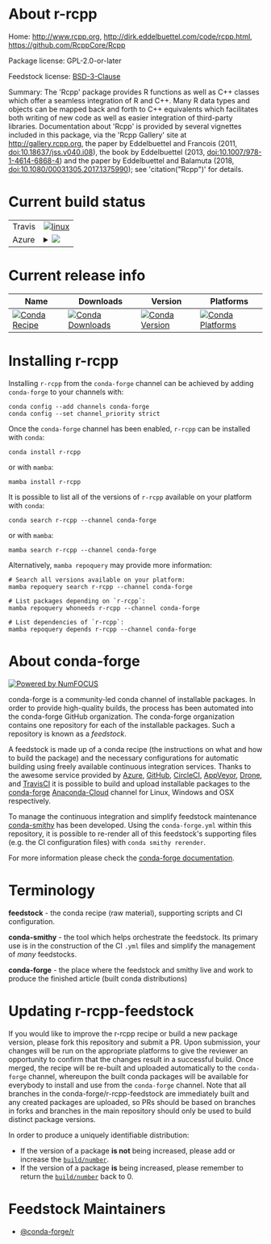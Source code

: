 About r-rcpp
============

Home: http://www.rcpp.org, http://dirk.eddelbuettel.com/code/rcpp.html, https://github.com/RcppCore/Rcpp

Package license: GPL-2.0-or-later

Feedstock license: [BSD-3-Clause](https://github.com/conda-forge/r-rcpp-feedstock/blob/main/LICENSE.txt)

Summary: The 'Rcpp' package provides R functions as well as C++ classes which offer a seamless integration of R and C++. Many R data types and objects can be mapped back and forth to C++ equivalents which facilitates both writing of new code as well as easier integration of third-party libraries. Documentation about 'Rcpp' is provided by several vignettes included in this package, via the 'Rcpp Gallery' site at <http://gallery.rcpp.org>, the paper by Eddelbuettel and Francois (2011, <doi:10.18637/jss.v040.i08>), the book by Eddelbuettel (2013, <doi:10.1007/978-1-4614-6868-4>) and the paper by Eddelbuettel and Balamuta (2018, <doi:10.1080/00031305.2017.1375990>); see 'citation("Rcpp")' for details.

Current build status
====================


<table><tr>
    <td>Travis</td>
    <td>
      <a href="https://app.travis-ci.com/conda-forge/r-rcpp-feedstock">
        <img alt="linux" src="https://img.shields.io/travis/com/conda-forge/r-rcpp-feedstock/main.svg?label=Linux">
      </a>
    </td>
  </tr>
    
  <tr>
    <td>Azure</td>
    <td>
      <details>
        <summary>
          <a href="https://dev.azure.com/conda-forge/feedstock-builds/_build/latest?definitionId=1516&branchName=main">
            <img src="https://dev.azure.com/conda-forge/feedstock-builds/_apis/build/status/r-rcpp-feedstock?branchName=main">
          </a>
        </summary>
        <table>
          <thead><tr><th>Variant</th><th>Status</th></tr></thead>
          <tbody><tr>
              <td>linux_64_r_base4.0</td>
              <td>
                <a href="https://dev.azure.com/conda-forge/feedstock-builds/_build/latest?definitionId=1516&branchName=main">
                  <img src="https://dev.azure.com/conda-forge/feedstock-builds/_apis/build/status/r-rcpp-feedstock?branchName=main&jobName=linux&configuration=linux_64_r_base4.0" alt="variant">
                </a>
              </td>
            </tr><tr>
              <td>linux_64_r_base4.1</td>
              <td>
                <a href="https://dev.azure.com/conda-forge/feedstock-builds/_build/latest?definitionId=1516&branchName=main">
                  <img src="https://dev.azure.com/conda-forge/feedstock-builds/_apis/build/status/r-rcpp-feedstock?branchName=main&jobName=linux&configuration=linux_64_r_base4.1" alt="variant">
                </a>
              </td>
            </tr><tr>
              <td>linux_aarch64_r_base4.0</td>
              <td>
                <a href="https://dev.azure.com/conda-forge/feedstock-builds/_build/latest?definitionId=1516&branchName=main">
                  <img src="https://dev.azure.com/conda-forge/feedstock-builds/_apis/build/status/r-rcpp-feedstock?branchName=main&jobName=linux&configuration=linux_aarch64_r_base4.0" alt="variant">
                </a>
              </td>
            </tr><tr>
              <td>linux_aarch64_r_base4.1</td>
              <td>
                <a href="https://dev.azure.com/conda-forge/feedstock-builds/_build/latest?definitionId=1516&branchName=main">
                  <img src="https://dev.azure.com/conda-forge/feedstock-builds/_apis/build/status/r-rcpp-feedstock?branchName=main&jobName=linux&configuration=linux_aarch64_r_base4.1" alt="variant">
                </a>
              </td>
            </tr><tr>
              <td>linux_ppc64le_r_base4.0</td>
              <td>
                <a href="https://dev.azure.com/conda-forge/feedstock-builds/_build/latest?definitionId=1516&branchName=main">
                  <img src="https://dev.azure.com/conda-forge/feedstock-builds/_apis/build/status/r-rcpp-feedstock?branchName=main&jobName=linux&configuration=linux_ppc64le_r_base4.0" alt="variant">
                </a>
              </td>
            </tr><tr>
              <td>linux_ppc64le_r_base4.1</td>
              <td>
                <a href="https://dev.azure.com/conda-forge/feedstock-builds/_build/latest?definitionId=1516&branchName=main">
                  <img src="https://dev.azure.com/conda-forge/feedstock-builds/_apis/build/status/r-rcpp-feedstock?branchName=main&jobName=linux&configuration=linux_ppc64le_r_base4.1" alt="variant">
                </a>
              </td>
            </tr><tr>
              <td>osx_64_r_base4.0</td>
              <td>
                <a href="https://dev.azure.com/conda-forge/feedstock-builds/_build/latest?definitionId=1516&branchName=main">
                  <img src="https://dev.azure.com/conda-forge/feedstock-builds/_apis/build/status/r-rcpp-feedstock?branchName=main&jobName=osx&configuration=osx_64_r_base4.0" alt="variant">
                </a>
              </td>
            </tr><tr>
              <td>osx_64_r_base4.1</td>
              <td>
                <a href="https://dev.azure.com/conda-forge/feedstock-builds/_build/latest?definitionId=1516&branchName=main">
                  <img src="https://dev.azure.com/conda-forge/feedstock-builds/_apis/build/status/r-rcpp-feedstock?branchName=main&jobName=osx&configuration=osx_64_r_base4.1" alt="variant">
                </a>
              </td>
            </tr><tr>
              <td>osx_arm64_r_base4.0</td>
              <td>
                <a href="https://dev.azure.com/conda-forge/feedstock-builds/_build/latest?definitionId=1516&branchName=main">
                  <img src="https://dev.azure.com/conda-forge/feedstock-builds/_apis/build/status/r-rcpp-feedstock?branchName=main&jobName=osx&configuration=osx_arm64_r_base4.0" alt="variant">
                </a>
              </td>
            </tr><tr>
              <td>osx_arm64_r_base4.1</td>
              <td>
                <a href="https://dev.azure.com/conda-forge/feedstock-builds/_build/latest?definitionId=1516&branchName=main">
                  <img src="https://dev.azure.com/conda-forge/feedstock-builds/_apis/build/status/r-rcpp-feedstock?branchName=main&jobName=osx&configuration=osx_arm64_r_base4.1" alt="variant">
                </a>
              </td>
            </tr><tr>
              <td>win_64_r_base4.0</td>
              <td>
                <a href="https://dev.azure.com/conda-forge/feedstock-builds/_build/latest?definitionId=1516&branchName=main">
                  <img src="https://dev.azure.com/conda-forge/feedstock-builds/_apis/build/status/r-rcpp-feedstock?branchName=main&jobName=win&configuration=win_64_r_base4.0" alt="variant">
                </a>
              </td>
            </tr><tr>
              <td>win_64_r_base4.1</td>
              <td>
                <a href="https://dev.azure.com/conda-forge/feedstock-builds/_build/latest?definitionId=1516&branchName=main">
                  <img src="https://dev.azure.com/conda-forge/feedstock-builds/_apis/build/status/r-rcpp-feedstock?branchName=main&jobName=win&configuration=win_64_r_base4.1" alt="variant">
                </a>
              </td>
            </tr>
          </tbody>
        </table>
      </details>
    </td>
  </tr>
</table>

Current release info
====================

| Name | Downloads | Version | Platforms |
| --- | --- | --- | --- |
| [![Conda Recipe](https://img.shields.io/badge/recipe-r--rcpp-green.svg)](https://anaconda.org/conda-forge/r-rcpp) | [![Conda Downloads](https://img.shields.io/conda/dn/conda-forge/r-rcpp.svg)](https://anaconda.org/conda-forge/r-rcpp) | [![Conda Version](https://img.shields.io/conda/vn/conda-forge/r-rcpp.svg)](https://anaconda.org/conda-forge/r-rcpp) | [![Conda Platforms](https://img.shields.io/conda/pn/conda-forge/r-rcpp.svg)](https://anaconda.org/conda-forge/r-rcpp) |

Installing r-rcpp
=================

Installing `r-rcpp` from the `conda-forge` channel can be achieved by adding `conda-forge` to your channels with:

```
conda config --add channels conda-forge
conda config --set channel_priority strict
```

Once the `conda-forge` channel has been enabled, `r-rcpp` can be installed with `conda`:

```
conda install r-rcpp
```

or with `mamba`:

```
mamba install r-rcpp
```

It is possible to list all of the versions of `r-rcpp` available on your platform with `conda`:

```
conda search r-rcpp --channel conda-forge
```

or with `mamba`:

```
mamba search r-rcpp --channel conda-forge
```

Alternatively, `mamba repoquery` may provide more information:

```
# Search all versions available on your platform:
mamba repoquery search r-rcpp --channel conda-forge

# List packages depending on `r-rcpp`:
mamba repoquery whoneeds r-rcpp --channel conda-forge

# List dependencies of `r-rcpp`:
mamba repoquery depends r-rcpp --channel conda-forge
```


About conda-forge
=================

[![Powered by
NumFOCUS](https://img.shields.io/badge/powered%20by-NumFOCUS-orange.svg?style=flat&colorA=E1523D&colorB=007D8A)](https://numfocus.org)

conda-forge is a community-led conda channel of installable packages.
In order to provide high-quality builds, the process has been automated into the
conda-forge GitHub organization. The conda-forge organization contains one repository
for each of the installable packages. Such a repository is known as a *feedstock*.

A feedstock is made up of a conda recipe (the instructions on what and how to build
the package) and the necessary configurations for automatic building using freely
available continuous integration services. Thanks to the awesome service provided by
[Azure](https://azure.microsoft.com/en-us/services/devops/), [GitHub](https://github.com/),
[CircleCI](https://circleci.com/), [AppVeyor](https://www.appveyor.com/),
[Drone](https://cloud.drone.io/welcome), and [TravisCI](https://travis-ci.com/)
it is possible to build and upload installable packages to the
[conda-forge](https://anaconda.org/conda-forge) [Anaconda-Cloud](https://anaconda.org/)
channel for Linux, Windows and OSX respectively.

To manage the continuous integration and simplify feedstock maintenance
[conda-smithy](https://github.com/conda-forge/conda-smithy) has been developed.
Using the ``conda-forge.yml`` within this repository, it is possible to re-render all of
this feedstock's supporting files (e.g. the CI configuration files) with ``conda smithy rerender``.

For more information please check the [conda-forge documentation](https://conda-forge.org/docs/).

Terminology
===========

**feedstock** - the conda recipe (raw material), supporting scripts and CI configuration.

**conda-smithy** - the tool which helps orchestrate the feedstock.
                   Its primary use is in the construction of the CI ``.yml`` files
                   and simplify the management of *many* feedstocks.

**conda-forge** - the place where the feedstock and smithy live and work to
                  produce the finished article (built conda distributions)


Updating r-rcpp-feedstock
=========================

If you would like to improve the r-rcpp recipe or build a new
package version, please fork this repository and submit a PR. Upon submission,
your changes will be run on the appropriate platforms to give the reviewer an
opportunity to confirm that the changes result in a successful build. Once
merged, the recipe will be re-built and uploaded automatically to the
`conda-forge` channel, whereupon the built conda packages will be available for
everybody to install and use from the `conda-forge` channel.
Note that all branches in the conda-forge/r-rcpp-feedstock are
immediately built and any created packages are uploaded, so PRs should be based
on branches in forks and branches in the main repository should only be used to
build distinct package versions.

In order to produce a uniquely identifiable distribution:
 * If the version of a package **is not** being increased, please add or increase
   the [``build/number``](https://docs.conda.io/projects/conda-build/en/latest/resources/define-metadata.html#build-number-and-string).
 * If the version of a package **is** being increased, please remember to return
   the [``build/number``](https://docs.conda.io/projects/conda-build/en/latest/resources/define-metadata.html#build-number-and-string)
   back to 0.

Feedstock Maintainers
=====================

* [@conda-forge/r](https://github.com/conda-forge/r/)

